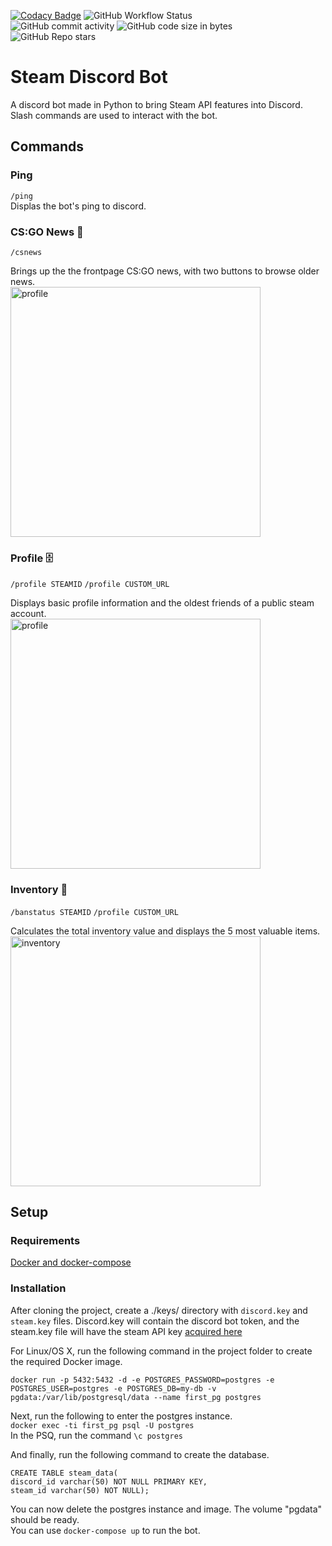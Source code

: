 [![Codacy Badge](https://app.codacy.com/project/badge/Grade/548b21bd9dee447db103e18ede836308)](https://www.codacy.com/gh/ahmetmutlugun/vapor/dashboard?utm_source=github.com&amp;utm_medium=referral&amp;utm_content=ahmetmutlugun/vapor&amp;utm_campaign=Badge_Grade)
![GitHub Workflow Status](https://img.shields.io/github/workflow/status/ahmetmutlugun/vapor/CodeQL)  
![GitHub commit activity](https://img.shields.io/github/commit-activity/m/ahmetmutlugun/vapor)
![GitHub code size in bytes](https://img.shields.io/github/languages/code-size/ahmetmutlugun/vapor)  
![GitHub Repo stars](https://img.shields.io/github/stars/ahmetmutlugun/vapor?style=social)

# Steam Discord Bot

A discord bot made in Python to bring Steam API features into Discord. Slash commands are used to interact with the bot. 

## Commands

### Ping

```/ping```  
Displas the bot's ping to discord.

### CS:GO News 📰

```/csnews```  

Brings up the the frontpage CS:GO news, with two buttons to browse older news.  
<img src="https://media.discordapp.net/attachments/939722494523359262/955019645067345990/unknown.png" alt="profile" width="400"/>

### Profile 🗄

```/profile STEAMID```
```/profile CUSTOM_URL```  

Displays basic profile information and the oldest friends of a public steam account.  
<img src="https://media.discordapp.net/attachments/939722494523359262/955019110264225822/unknown.png" alt="profile" width="400"/>


### Inventory 🧮

```/banstatus STEAMID```
```/profile CUSTOM_URL```  

Calculates the total inventory value and displays the 5 most valuable items.  
<img src="https://media.discordapp.net/attachments/939722494523359262/955016302047682580/unknown.png" alt="inventory" width="400"/>


 ## Setup
 
### Requirements

[Docker and docker-compose](https://docs.docker.com/)
 ### Installation
 
After cloning the project, create a ./keys/ directory with ```discord.key``` and ```steam.key``` files. Discord.key will contain the discord bot token, and the steam.key file will have the steam API key [acquired here](https://steamcommunity.com/login/home/?goto=%2Fdev%2Fapikey)  

For Linux/OS X, run the following command in the project folder to create the required Docker image.  
```
docker run -p 5432:5432 -d -e POSTGRES_PASSWORD=postgres -e POSTGRES_USER=postgres -e POSTGRES_DB=my-db -v pgdata:/var/lib/postgresql/data --name first_pg postgres
```  

Next, run the following to enter the postgres instance.  
```docker exec -ti first_pg psql -U postgres```  
In the PSQ, run the command ```\c postgres```  

And finally, run the following command to create the database.
```
CREATE TABLE steam_data(
discord_id varchar(50) NOT NULL PRIMARY KEY,
steam_id varchar(50) NOT NULL); 
```  

You can now delete the postgres instance and image. The volume "pgdata" should be ready.  
You can use ```docker-compose up``` to run the bot. 
